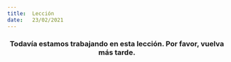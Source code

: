 ```yaml
---
title:  Lección
date:   23/02/2021
---
```


### <center>Todavía estamos trabajando en esta lección. Por favor, vuelva más tarde.</center>